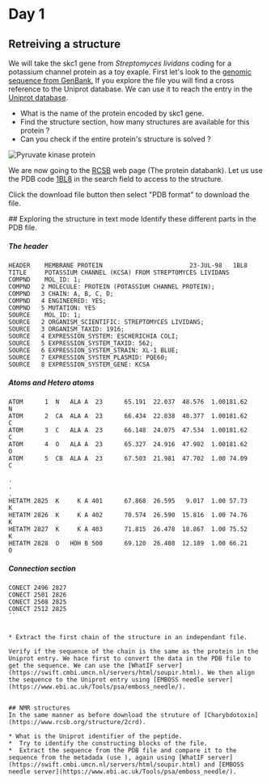 # Day 1
## Retreiving a structure

We will take the skc1 gene from *Streptomyces lividans* coding for a potassium channel protein as a toy exaple. 
First let's look to the [genomic sequence from GenBank.](https://www.ncbi.nlm.nih.gov/nuccore/Z37969)
If you explore the file you will find a cross reference to the Uniprot database. We can use it to reach the entry in the [Uniprot database](https://www.uniprot.org/). 


* What is the name of the protein encoded by skc1 gene.
* Find the structure section, how many structures are available for this protein ?
* Can you check if the entire protein's structure is solved ?


![Pyruvate kinase protein](https://upload.wikimedia.org/wikipedia/commons/thumb/7/7a/Pyruvate_kinase_protein_domains.png/250px-Pyruvate_kinase_protein_domains.png)

We are now going to the [RCSB](https://www.rcsb.org/) web page (The protein databank). Let us use the PDB code [1BL8](https://www.rcsb.org/structure/1BL8) in the search field to access to the structure. 

Click the download file button then select "PDB format" to download the file.


## Exploring the structure in text mode
Identify these different parts in the PDB file. 

##### The header
```
HEADER    MEMBRANE PROTEIN                        23-JUL-98   1BL8              
TITLE     POTASSIUM CHANNEL (KCSA) FROM STREPTOMYCES LIVIDANS                   
COMPND    MOL_ID: 1;                                                            
COMPND   2 MOLECULE: PROTEIN (POTASSIUM CHANNEL PROTEIN);                       
COMPND   3 CHAIN: A, B, C, D;                                                   
COMPND   4 ENGINEERED: YES;                                                     
COMPND   5 MUTATION: YES                                                        
SOURCE    MOL_ID: 1;                                                            
SOURCE   2 ORGANISM_SCIENTIFIC: STREPTOMYCES LIVIDANS;                          
SOURCE   3 ORGANISM_TAXID: 1916;                                                
SOURCE   4 EXPRESSION_SYSTEM: ESCHERICHIA COLI;                                 
SOURCE   5 EXPRESSION_SYSTEM_TAXID: 562;                                        
SOURCE   6 EXPRESSION_SYSTEM_STRAIN: XL-1 BLUE;                                 
SOURCE   7 EXPRESSION_SYSTEM_PLASMID: PQE60;                                    
SOURCE   8 EXPRESSION_SYSTEM_GENE: KCSA   

```


##### Atoms and Hetero atoms


```
ATOM      1  N   ALA A  23      65.191  22.037  48.576  1.00181.62           N  
ATOM      2  CA  ALA A  23      66.434  22.838  48.377  1.00181.62           C  
ATOM      3  C   ALA A  23      66.148  24.075  47.534  1.00181.62           C  
ATOM      4  O   ALA A  23      65.327  24.916  47.902  1.00181.62           O  
ATOM      5  CB  ALA A  23      67.503  21.981  47.702  1.00 74.09           C  

.
.
.
HETATM 2825  K     K A 401      67.868  26.595   9.017  1.00 57.73           K  
HETATM 2826  K     K A 402      70.574  26.590  15.816  1.00 74.76           K  
HETATM 2827  K     K A 403      71.815  26.478  18.867  1.00 75.52           K  
HETATM 2828  O   HOH B 500      69.120  26.480  12.189  1.00 66.21           O
```


##### Connection section 


```
CONECT 2496 2827                                                                
CONECT 2501 2826                                                                
CONECT 2508 2825                                                                
CONECT 2512 2825  
``


* Extract the first chain of the structure in an independant file. 

Verify if the sequence of the chain is the same as the protein in the Uniprot entry. We hace first to convert the data in the PDB file to get the sequence. We can use the [WhatIF server](https://swift.cmbi.umcn.nl/servers/html/soupir.html). We then align the sequence to the Uniprot entry using [EMBOSS needle server](https://www.ebi.ac.uk/Tools/psa/emboss_needle/).


## NMR structures
In the same manner as before download the struture of [Charybdotoxin](https://www.rcsb.org/structure/2crd). 

* What is the Uniprot identifier of the peptide.
*  Try to identify the constructing blocks of the file. 
*  Extract the sequence from the PDB file and compare it to the sequence from the metadada (use ), again using [WhatIF server](https://swift.cmbi.umcn.nl/servers/html/soupir.html) and [EMBOSS needle server](https://www.ebi.ac.uk/Tools/psa/emboss_needle/). 


